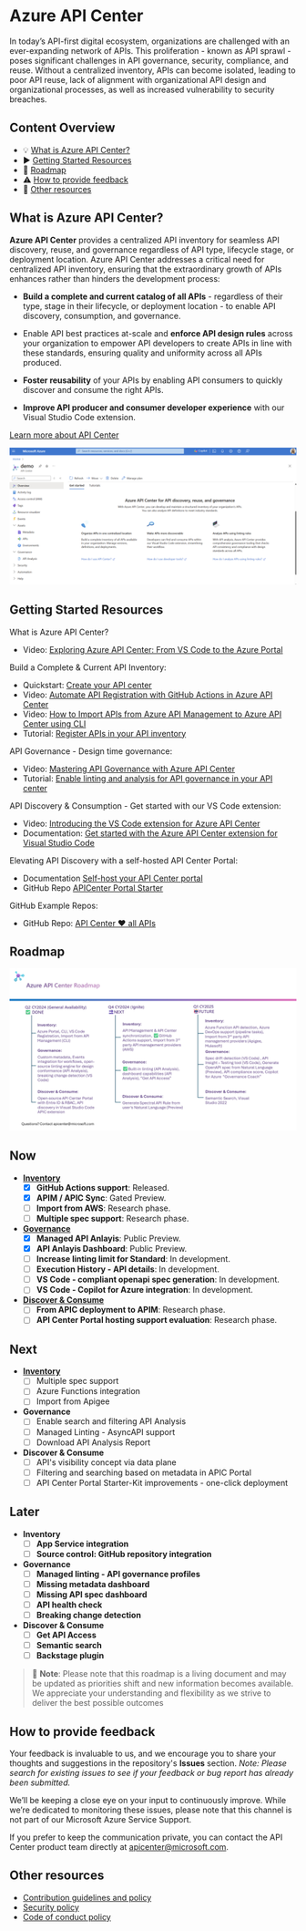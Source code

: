 # Azure API Center

In today’s API-first digital ecosystem, organizations are challenged with an ever-expanding network of APIs. This proliferation - known as API sprawl - poses significant challenges in API governance, security, compliance, and reuse. Without a centralized inventory, APIs can become isolated, leading to poor API reuse, lack of alignment with organizational API design and organizational processes, as well as increased vulnerability to security breaches.

## Content Overview

- :bulb: [What is Azure API Center?](#azure-api-center)
- :arrow_forward: [Getting Started Resources](#getting-started-resources)
- :dart: [Roadmap](#roadmap)
- :warning: [How to provide feedback](#how-to-provide-feedback)
- :bookmark_tabs: [Other resources](#other-resources)

## What is Azure API Center?

**Azure API Center** provides a centralized API inventory for seamless API discovery, reuse, and governance regardless of API type, lifecycle stage, or deployment location. Azure API Center addresses a critical need for centralized API inventory, ensuring that the extraordinary growth of APIs enhances rather than hinders the development process:

- **Build a complete and current catalog of all APIs** - regardless of their type, stage in their lifecycle, or deployment location - to enable API discovery, consumption, and governance.

- Enable API best practices at-scale and **enforce API design rules** across your organization to empower API developers to create APIs in line with these standards, ensuring quality and uniformity across all APIs produced.

- **Foster reusability** of your APIs by enabling API consumers to quickly discover and consume the right APIs.

- **Improve API producer and consumer developer experience** with our Visual Studio Code extension.

[Learn more about API Center](https://aka.ms/apicenter/blogpost)


![APIs view in Azure API Center](media/readme-screenshot.png)

## Getting Started Resources

What is Azure API Center?
- Video: [Exploring Azure API Center: From VS Code to the Azure Portal](https://youtu.be/w9Sr7adTPPI?si=s-vWG5VBKETuxD5X)

Build a Complete & Current API Inventory:
- Quickstart: [Create your API center](https://learn.microsoft.com/azure/api-center/set-up-api-center)
- Video: [Automate API Registration with GitHub Actions in Azure API Center](https://youtu.be/DviYjNVJ-cw?si=h0EBUWEh3uuMDgOL)
- Video: [How to Import APIs from Azure API Management to Azure API Center using CLI](https://youtu.be/SuGkhuBUV5k?si=M0VrEjnq4K6qBBSz)
- Tutorial: [Register APIs in your API inventory](https://learn.microsoft.com/azure/api-center/register-apis)

API Governance - Design time governance:
- Video: [Mastering API Governance with Azure API Center](https://youtu.be/m0XATQaVhxA?si=oDfFDPE9hDPbrczP)
- Tutorial: [Enable linting and analysis for API governance in your API center](https://learn.microsoft.com/azure/api-center/enable-api-analysis-linting)

API Discovery & Consumption - Get started with our VS Code extension:
- Video: [Introducing the VS Code extension for Azure API Center](https://youtu.be/62X0NALedCc) 
- Documentation: [Get started with the Azure API Center extension for Visual Studio Code](https://learn.microsoft.com/azure/api-center/use-vscode-extension)

Elevating API Discovery with a self-hosted API Center Portal:
- Documentation [Self-host your API Center portal](https://learn.microsoft.com/azure/api-center/enable-api-center-portal)
- GitHub Repo [APICenter Portal Starter](https://github.com/Azure/APICenter-Portal-Starter)

GitHub Example Repos: 
- GitHub Repo: [API Center ❤️ all APIs](https://github.com/Azure-Samples/universal-api-center)

## Roadmap

![APIs view in Azure API Center](media/roadmap/roadmap09122924.png)


## Now
- <u>**Inventory**</u>
    - [x] **GitHub Actions support**: Released.
    - [x] **APIM / APIC Sync**: Gated Preview.
    - [ ] **Import from AWS**: Research phase.
    - [ ] **Multiple spec support**: Research phase.
- <u>**Governance**</u>
    - [x] **Managed API Anlayis**: Public Preview.
    - [x] **API Anlayis Dashboard**: Public Preview.
    - [ ] **Increase linting limit for Standard**: In development.
    - [ ] **Execution History - API details**: In development.
    - [ ] **VS Code - compliant openapi spec generation**: In development.
    - [ ] **VS Code - Copilot for Azure integration**: In development.
- <u>**Discover & Consume**</u>
    - [ ] **From APIC deployment to APIM**: Research phase.
    - [ ] **API Center Portal hosting support evaluation**: Research phase.

## Next
- <u>**Inventory**</u>
    - [ ] Multiple spec support
    - [ ] Azure Functions integration
    - [ ] Import from Apigee
- **Governance**
    - [ ] Enable search and filtering API Analysis
    - [ ] Managed Linting - AsyncAPI support
    - [ ] Download API Analysis Report
- **Discover & Consume**
    - [ ] API's visibility concept via data plane
    - [ ] Filtering and searching based on metadata in APIC Portal
    - [ ] API Center Portal Starter-Kit improvements - one-click deployment

## Later
- **Inventory**
    - [ ] **App Service integration**
    - [ ] **Source control: GitHub repository integration**
- **Governance**
    - [ ] **Managed linting - API governance profiles**
    - [ ] **Missing metadata dashboard**
    - [ ] **Missing API spec dashboard**
    - [ ] **API health check**
    - [ ] **Breaking change detection**
- **Discover & Consume**
    - [ ] **Get API Access**
    - [ ] **Semantic search**
    - [ ] **Backstage plugin**

> :memo: **Note**: Please note that this roadmap is a living document and may be updated as priorities shift and new information becomes available. We appreciate your understanding and flexibility as we strive to deliver the best possible outcomes


## How to provide feedback

Your feedback is invaluable to us, and we encourage you to share your thoughts and suggestions in the repository's **Issues** section. *Note: Please search for existing issues to see if your feedback or bug report has already been submitted.* 

We’ll be keeping a close eye on your input to continuously improve. While we’re dedicated to monitoring these issues, please note that this channel is not part of our Microsoft Azure Service Support.

If you prefer to keep the communication private, you can contact the API Center product team directly at apicenter@microsoft.com.

## Other resources

* [Contribution guidelines and policy](CONTRIBUTIONS.md)
* [Security policy](SECURITY.md)
* [Code of conduct policy](CODE_OF_CONDUCT.md)
